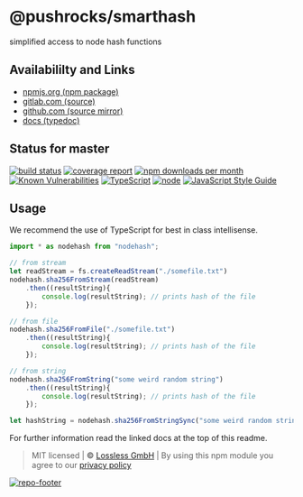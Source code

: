 # @pushrocks/smarthash
simplified access to node hash functions

## Availabililty and Links
* [npmjs.org (npm package)](https://www.npmjs.com/package/@pushrocks/smarthash)
* [gitlab.com (source)](https://gitlab.com/pushrocks/smarthash)
* [github.com (source mirror)](https://github.com/pushrocks/smarthash)
* [docs (typedoc)](https://pushrocks.gitlab.io/smarthash/)

## Status for master
[![build status](https://gitlab.com/pushrocks/smarthash/badges/master/build.svg)](https://gitlab.com/pushrocks/smarthash/commits/master)
[![coverage report](https://gitlab.com/pushrocks/smarthash/badges/master/coverage.svg)](https://gitlab.com/pushrocks/smarthash/commits/master)
[![npm downloads per month](https://img.shields.io/npm/dm/@pushrocks/smarthash.svg)](https://www.npmjs.com/package/@pushrocks/smarthash)
[![Known Vulnerabilities](https://snyk.io/test/npm/@pushrocks/smarthash/badge.svg)](https://snyk.io/test/npm/@pushrocks/smarthash)
[![TypeScript](https://img.shields.io/badge/TypeScript->=%203.x-blue.svg)](https://nodejs.org/dist/latest-v10.x/docs/api/)
[![node](https://img.shields.io/badge/node->=%2010.x.x-blue.svg)](https://nodejs.org/dist/latest-v10.x/docs/api/)
[![JavaScript Style Guide](https://img.shields.io/badge/code%20style-standard-brightgreen.svg)](http://standardjs.com/)

## Usage

We recommend the use of TypeScript for best in class intellisense.

```typescript
import * as nodehash from "nodehash";

// from stream
let readStream = fs.createReadStream("./somefile.txt")
nodehash.sha256FromStream(readStream)
    .then((resultString){
        console.log(resultString); // prints hash of the file
    });

// from file
nodehash.sha256FromFile("./somefile.txt")
    .then((resultString){
        console.log(resultString); // prints hash of the file
    });

// from string
nodehash.sha256FromString("some weird random string")
    .then((resultString){
        console.log(resultString); // prints hash of the file
    });

let hashString = nodehash.sha256FromStringSync("some weird random string");
```

For further information read the linked docs at the top of this readme.

> MIT licensed | **&copy;** [Lossless GmbH](https://lossless.gmbh)
| By using this npm module you agree to our [privacy policy](https://lossless.gmbH/privacy.html)

[![repo-footer](https://pushrocks.gitlab.io/assets/repo-footer.svg)](https://maintainedby.lossless.com)

